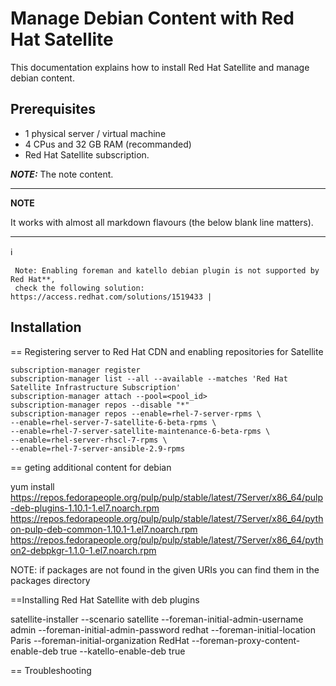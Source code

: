# Manage Debian Content with Red Hat Satellite

This documentation explains how to install Red Hat Satellite and manage debian content. 


## Prerequisites 
- 1 physical server / virtual machine 
- 4 CPus and 32 GB RAM  (recommanded) 
- Red Hat Satellite subscription. 







**_NOTE:_**  The note content.


---
**NOTE**

It works with almost all markdown flavours (the below blank line matters).

---

:information_source: 
```
 Note: Enabling foreman and katello debian plugin is not supported by Red Hat**, 
 check the following solution: https://access.redhat.com/solutions/1519433 |
```


## Installation 

== Registering server to Red Hat CDN and enabling repositories for Satellite 

```
subscription-manager register
subscription-manager list --all --available --matches 'Red Hat Satellite Infrastructure Subscription'
subscription-manager attach --pool=<pool_id>
subscription-manager repos --disable "*"
subscription-manager repos --enable=rhel-7-server-rpms \
--enable=rhel-server-7-satellite-6-beta-rpms \
--enable=rhel-7-server-satellite-maintenance-6-beta-rpms \
--enable=rhel-server-rhscl-7-rpms \
--enable=rhel-7-server-ansible-2.9-rpms

```




== geting additional content for debian 

yum install  https://repos.fedorapeople.org/pulp/pulp/stable/latest/7Server/x86_64/pulp-deb-plugins-1.10.1-1.el7.noarch.rpm https://repos.fedorapeople.org/pulp/pulp/stable/latest/7Server/x86_64/python-pulp-deb-common-1.10.1-1.el7.noarch.rpm  https://repos.fedorapeople.org/pulp/pulp/stable/latest/7Server/x86_64/python2-debpkgr-1.1.0-1.el7.noarch.rpm

NOTE: if packages are not found in the given URIs you can find them in the packages directory 


==Installing Red Hat Satellite with deb plugins 



satellite-installer --scenario satellite --foreman-initial-admin-username admin --foreman-initial-admin-password redhat --foreman-initial-location Paris --foreman-initial-organization RedHat  --foreman-proxy-content-enable-deb true --katello-enable-deb true



== Troubleshooting 


